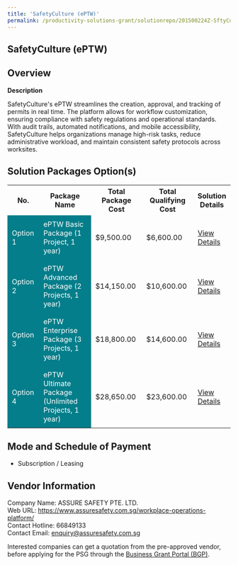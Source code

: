 ```yaml
---
title: 'SafetyCulture (ePTW)'
permalink: /productivity-solutions-grant/solutionrepo/201500224Z-SftyCultur-PTW-G
---
```


## SafetyCulture (ePTW)

## Overview

**Description**

SafetyCulture's ePTW streamlines the creation, approval, and tracking of permits in real time. The platform allows for workflow customization, ensuring compliance with safety regulations and operational standards. With audit trails, automated notifications, and mobile accessibility, SafetyCulture helps organizations manage high-risk tasks, reduce administrative workload, and maintain consistent safety protocols across worksites.

## Solution Packages Option(s)

<table>
<tr>
<th><b>No.</b></th>
<th><b>Package Name</b></th>
<th><b>Total Package Cost</b></th>
<th><b>Total Qualifying Cost</b></th>
<th><b>Solution Details</b></th>
</tr>
<tr>
<td style='padding: 10px; background-color: #037E8A; color: #FFFFFF;'>Option 1</td>
<td style='padding: 10px; background-color: #037E8A; color: #FFFFFF;'>ePTW Basic Package (1 Project, 1 year)</td>
<td style='padding: 10px;'>$9,500.00</td>
<td style='padding: 10px;'>$6,600.00</td>
<td style='padding: 10px;'><a href='/images/psg/201500224Z_20240300_01042025_Desensitised_Annex3_Part1.pdf' target='_blank'>View Details</a></td>
</tr>
<tr>
<td style='padding: 10px; background-color: #037E8A; color: #FFFFFF;'>Option 2</td>
<td style='padding: 10px; background-color: #037E8A; color: #FFFFFF;'>ePTW Advanced Package (2 Projects, 1 year)</td>
<td style='padding: 10px;'>$14,150.00</td>
<td style='padding: 10px;'>$10,600.00</td>
<td style='padding: 10px;'><a href='/images/psg/201500224Z_20240300_01042025_Desensitised_Annex3_Part2.pdf' target='_blank'>View Details</a></td>
</tr>
<tr>
<td style='padding: 10px; background-color: #037E8A; color: #FFFFFF;'>Option 3</td>
<td style='padding: 10px; background-color: #037E8A; color: #FFFFFF;'>ePTW Enterprise Package (3 Projects, 1 year)</td>
<td style='padding: 10px;'>$18,800.00</td>
<td style='padding: 10px;'>$14,600.00</td>
<td style='padding: 10px;'><a href='/images/psg/201500224Z_20240300_01042025_Desensitised_Annex3_Part3.pdf' target='_blank'>View Details</a></td>
</tr>
<tr>
<td style='padding: 10px; background-color: #037E8A; color: #FFFFFF;'>Option 4</td>
<td style='padding: 10px; background-color: #037E8A; color: #FFFFFF;'>ePTW Ultimate Package (Unlimited Projects, 1 year)</td>
<td style='padding: 10px;'>$28,650.00</td>
<td style='padding: 10px;'>$23,600.00</td>
<td style='padding: 10px;'><a href='/images/psg/201500224Z_20240300_01042025_Desensitised_Annex3_Part4.pdf' target='_blank'>View Details</a></td>
</tr>
</table>

## Mode and Schedule of Payment

 - Subscription / Leasing

## Vendor Information

 Company Name: ASSURE SAFETY PTE. LTD.<br>Web URL: https://www.assuresafety.com.sg/workplace-operations-platform/ <br>Contact Hotline: 66849133 <br>Contact Email: enquiry@assuresafety.com.sg <br>

Interested companies can get a quotation from the pre-approved vendor, before applying for the PSG through the <a href='https://www.businessgrants.gov.sg/' target='_blank' rel='noopener'>Business Grant Portal (BGP)</a>.

<script src="/jquery/resize-tables.js"></script>
